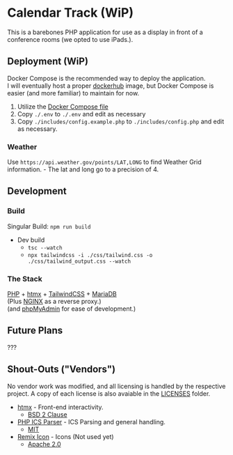 # Calendar Track (WiP)

This is a barebones PHP application for use as a display in front of a conference rooms (we opted to use iPads.).

## Deployment (WiP)

Docker Compose is the recommended way to deploy the application.  
I will eventually host a proper [dockerhub](https://hub.docker.com/) image, but Docker Compose is easier (and more familiar) to maintain for now.

1. Utilize the [Docker Compose file](docker-compose.yml)
2. Copy `./.env` to `./.env` and edit as necessary
3. Copy `./includes/config.example.php` to `./includes/config.php` and edit as necessary.

### Weather

Use `https://api.weather.gov/points/LAT,LONG` to find Weather Grid information.
	- The lat and long go to a precision of 4.

## Development

### Build

Singular Build: `npm run build`

- Dev build
	- `tsc --watch`  
	- `npx tailwindcss -i ./css/tailwind.css -o ./css/tailwind_output.css --watch`

### The Stack

[PHP](https://www.php.net/) + [htmx](https://htmx.org/) + [TailwindCSS](https://tailwindcss.com/) + [MariaDB](https://mariadb.com/)  
(Plus [NGINX](https://nginx.org/) as a reverse proxy.)  
(and [phpMyAdmin](https://www.phpmyadmin.net/) for ease of development.)

## Future Plans

???

## Shout-Outs ("Vendors")

No vendor work was modified, and all licensing is handled by the respective project.
A copy of each license is also avaiable in the [LICENSES](/LICENSES/) folder.

- [htmx](https://htmx.org/) - Front-end interactivity.
	- [BSD 2 Clause](https://opensource.org/license/bsd-2-clause/)
- [PHP ICS Parser](https://github.com/u01jmg3/ics-parser) - ICS Parsing and general handling.
	- [MIT](https://opensource.org/license/mit/)
- [Remix Icon](https://github.com/Remix-Design/RemixIcon) - Icons (Not used yet)
	- [Apache 2.0](https://www.apache.org/licenses/LICENSE-2.0)
